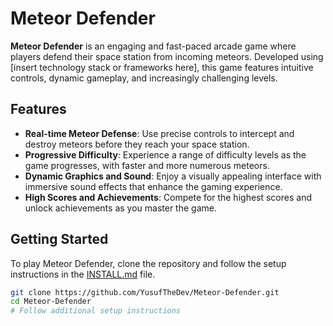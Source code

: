 # Meteor Defender

**Meteor Defender** is an engaging and fast-paced arcade game where players defend their space station from incoming meteors. Developed using [insert technology stack or frameworks here], this game features intuitive controls, dynamic gameplay, and increasingly challenging levels. 

## Features

- **Real-time Meteor Defense**: Use precise controls to intercept and destroy meteors before they reach your space station.
- **Progressive Difficulty**: Experience a range of difficulty levels as the game progresses, with faster and more numerous meteors.
- **Dynamic Graphics and Sound**: Enjoy a visually appealing interface with immersive sound effects that enhance the gaming experience.
- **High Scores and Achievements**: Compete for the highest scores and unlock achievements as you master the game.

## Getting Started

To play Meteor Defender, clone the repository and follow the setup instructions in the [INSTALL.md](INSTALL.md) file.

```bash
git clone https://github.com/YusufTheDev/Meteor-Defender.git
cd Meteor-Defender
# Follow additional setup instructions
